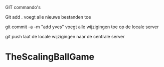 GIT commando's

Git add . 
voegt alle nieuwe bestanden toe

git commit -a -m "add yves"
voegt alle wijzigingen toe op  de locale server


git push
laat de locale wijzigingen naar de centrale server
# TheScalingBallGame
